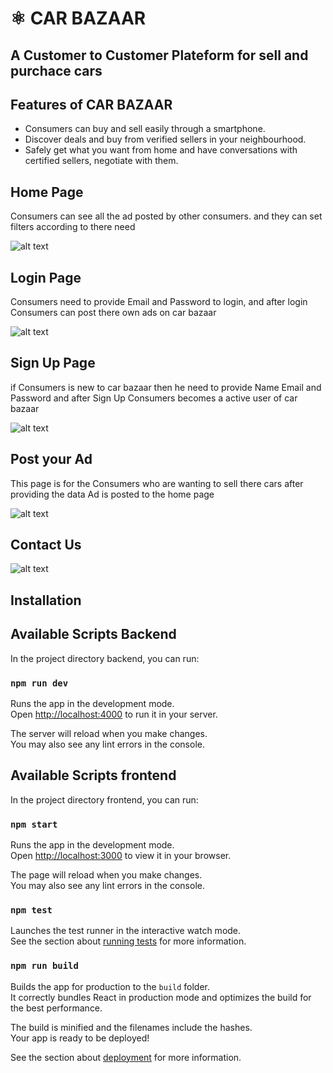 # ⚛️ CAR BAZAAR

## A Customer to Customer Plateform for sell and purchace cars


## Features of CAR BAZAAR

* Consumers can buy and sell easily through a smartphone.
* Discover deals and buy from verified sellers in your neighbourhood.
* Safely get what you want from home and have conversations with certified sellers, negotiate with them.

## Home Page

Consumers can see all the ad posted by other consumers. and they can set filters according to there need


![alt text](https://res.cloudinary.com/dbej3vdgp/image/upload/v1668047919/HomePage_pawsmc.png)


## Login Page

Consumers need to provide Email and Password to login, and after login Consumers can post there own ads on car bazaar


![alt text](https://res.cloudinary.com/dbej3vdgp/image/upload/v1668048736/Login_gksool.png)

## Sign Up Page

if Consumers is new to car bazaar then he need to provide Name Email and Password and after Sign Up Consumers becomes a active user of car bazaar


![alt text](https://res.cloudinary.com/dbej3vdgp/image/upload/v1668048735/SignUp_fliln6.png)

## Post your Ad

This page is for the Consumers who are wanting to sell there cars
after providing the data Ad is posted to the home page


![alt text](https://res.cloudinary.com/dbej3vdgp/image/upload/v1668048737/PostAd_dnd3kg.png)


## Contact Us

![alt text](https://res.cloudinary.com/dbej3vdgp/image/upload/v1668048737/FireShot_Capture_009_-_Add_Item_-_localhost_lrawrs.png)


## Installation

## Available Scripts Backend

In the project directory backend, you can run:

### `npm run dev`

Runs the app in the development mode.\
Open [http://localhost:4000](http://localhost:4000) to run it in your server.

The server will reload when you make changes.\
You may also see any lint errors in the console.



## Available Scripts frontend

In the project directory frontend, you can run:

### `npm start`

Runs the app in the development mode.\
Open [http://localhost:3000](http://localhost:3000) to view it in your browser.

The page will reload when you make changes.\
You may also see any lint errors in the console.

### `npm test`

Launches the test runner in the interactive watch mode.\
See the section about [running tests](https://facebook.github.io/create-react-app/docs/running-tests) for more information.

### `npm run build`

Builds the app for production to the `build` folder.\
It correctly bundles React in production mode and optimizes the build for the best performance.

The build is minified and the filenames include the hashes.\
Your app is ready to be deployed! 

See the section about [deployment](https://facebook.github.io/create-react-app/docs/deployment) for more information.

